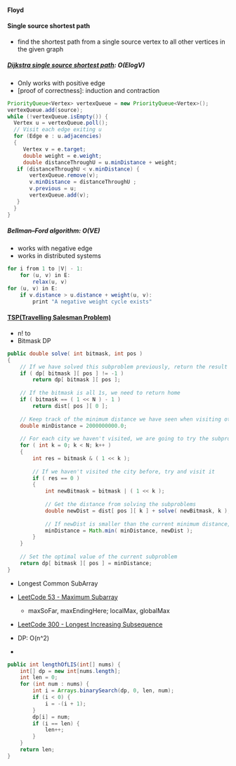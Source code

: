 #### Floyd

#### Single source shortest path
- find the shortest path from a single source vertex to all other vertices in the given graph
##### [Dijkstra single source shortest path](https://algorithms.tutorialhorizon.com/dijkstras-shortest-path-algorithm-spt-adjacency-list-and-priority-queue-java-implementation/): O(ElogV)
- Only works with positive edge
- [proof of correctness]: induction and contraction
```java
PriorityQueue<Vertex> vertexQueue = new PriorityQueue<Vertex>();
vertexQueue.add(source); 
while (!vertexQueue.isEmpty()) {
  Vertex u = vertexQueue.poll();
  // Visit each edge exiting u
  for (Edge e : u.adjacencies)
  {
     Vertex v = e.target;
     double weight = e.weight;
     double distanceThroughU = u.minDistance + weight;
   if (distanceThroughU < v.minDistance) {
       vertexQueue.remove(v);
       v.minDistance = distanceThroughU ;
       v.previous = u;
       vertexQueue.add(v);
   }
  }
}
```

##### Bellman–Ford algorithm: O(VE)
- works with negative edge
- works in distributed systems
```java
for i from 1 to |V| - 1:
    for (u, v) in E:
        relax(u, v)
for (u, v) in E:
    if v.distance > u.distance + weight(u, v):
        print "A negative weight cycle exists"
```


#### [TSP(Travelling Salesman Problem)](https://github.com/cormacpayne/Data-Structures-and-Algorithms/blob/master/dynamic-programming/bitmask-dynamic-programming/bitmask-dynamic-programming.md)
- n! to 
- Bitmask DP
```java
public double solve( int bitmask, int pos )
{
    // If we have solved this subproblem previously, return the result that was recorded
    if ( dp[ bitmask ][ pos ] != -1 )
        return dp[ bitmask ][ pos ];
        
    // If the bitmask is all 1s, we need to return home    
    if ( bitmask == ( 1 << N ) - 1 )
        return dist[ pos ][ 0 ];
       
    // Keep track of the minimum distance we have seen when visiting other cities
    double minDistance = 2000000000.0;
    
    // For each city we haven't visited, we are going to try the subproblem that arises from visiting it
    for ( int k = 0; k < N; k++ )
    {
        int res = bitmask & ( 1 << k );
        
        // If we haven't visited the city before, try and visit it
        if ( res == 0 )
        {
            int newBitmask = bitmask | ( 1 << k );
            
            // Get the distance from solving the subproblems
            double newDist = dist[ pos ][ k ] + solve( newBitmask, k );
            
            // If newDist is smaller than the current minimum distance, we will override it here
            minDistance = Math.min( minDistance, newDist );
        }
    }
    
    // Set the optimal value of the current subproblem
    return dp[ bitmask ][ pos ] = minDistance;
}
```

- Longest Common SubArray

- [LeetCode 53 - Maximum Subarray](https://leetcode.com/problems/maximum-subarray/discuss/20211/accepted-on-solution-in-java)
  - maxSoFar, maxEndingHere; localMax, globalMax

- [LeetCode 300 - Longest Increasing Subsequence](https://leetcode.com/articles/longest-increasing-subsequence/)
- DP: O(n^2)
- 
```java
public int lengthOfLIS(int[] nums) {
    int[] dp = new int[nums.length];
    int len = 0;
    for (int num : nums) {
        int i = Arrays.binarySearch(dp, 0, len, num);
        if (i < 0) {
            i = -(i + 1);
        }
        dp[i] = num;
        if (i == len) {
            len++;
        }
    }
    return len;
}
```

